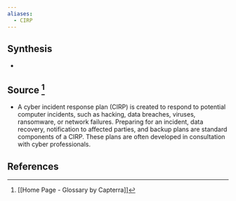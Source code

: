 ```yaml
---
aliases:
  - CIRP
---
```

## Synthesis
- 
## Source [^1]
- A cyber incident response plan (CIRP) is created to respond to potential computer incidents, such as hacking, data breaches, viruses, ransomware, or network failures. Preparing for an incident, data recovery, notification to affected parties, and backup plans are standard components of a CIRP. These plans are often developed in consultation with cyber professionals.
## References

[^1]: [[Home Page - Glossary by Capterra]]